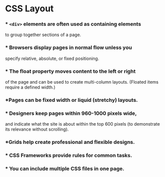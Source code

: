 # CSS Layout

### * `<div>` elements are often used as containing elements
to group together sections of a page.

###  * Browsers display pages in normal flow unless you
specify relative, absolute, or fixed positioning.

### * The float property moves content to the left or right
of the page and can be used to create multi-column
layouts. (Floated items require a defined width.)

### *Pages can be fixed width or liquid (stretchy) layouts.


### * Designers keep pages within 960-1000 pixels wide,
and indicate what the site is about within the top 600
pixels (to demonstrate its relevance without scrolling).

### *Grids help create professional and flexible designs.

### * CSS Frameworks provide rules for common tasks.

### * You can include multiple CSS files in one page.